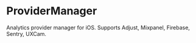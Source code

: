 # ProviderManager

Analytics provider manager for iOS. Supports Adjust, Mixpanel, Firebase, Sentry, UXCam.
